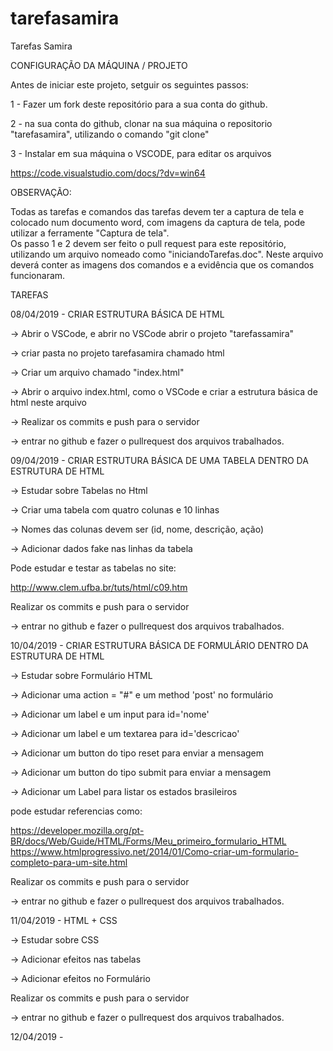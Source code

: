 # tarefasamira
Tarefas Samira

CONFIGURAÇÃO DA MÁQUINA / PROJETO

Antes de iniciar este projeto, setguir os seguintes passos:

1 - Fazer um fork deste repositório para a sua conta do github.

2 - na sua conta do github, clonar na sua máquina o repositorio "tarefasamira", utilizando o comando "git clone"

3 - Instalar em sua máquina o VSCODE, para editar os arquivos

https://code.visualstudio.com/docs/?dv=win64


OBSERVAÇÃO:

Todas as tarefas e comandos das tarefas devem ter a captura de tela e colocado num documento word, com imagens da captura de tela, pode utilizar a ferramente "Captura de tela".  
Os passo 1 e 2 devem ser feito o pull request para este repositório, utilizando um arquivo nomeado como "iniciandoTarefas.doc". Neste arquivo deverá conter as imagens dos comandos e a evidência que os comandos funcionaram.

TAREFAS

08/04/2019 - CRIAR ESTRUTURA BÁSICA DE HTML

  -> Abrir o VSCode, e abrir no VSCode abrir o projeto "tarefassamira"
  
  -> criar pasta no projeto tarefasamira chamado html 
  
  -> Criar um arquivo chamado "index.html"  
  
  -> Abrir o arquivo index.html, como o VSCode e criar a estrutura básica de html neste arquivo 
  
  -> Realizar os commits e push para o servidor
  
  -> entrar no github e fazer o pullrequest dos arquivos trabalhados.
  
09/04/2019 -  CRIAR ESTRUTURA BÁSICA DE UMA TABELA DENTRO DA ESTRUTURA DE HTML
  
  -> Estudar sobre Tabelas no Html
  
  -> Criar uma tabela com quatro colunas e 10 linhas
  
  -> Nomes das colunas devem ser (id, nome, descrição, ação)
  
  -> Adicionar dados fake nas linhas da tabela
  
  Pode estudar e testar as tabelas no site:
  
  http://www.clem.ufba.br/tuts/html/c09.htm
  
  Realizar os commits e push para o servidor
  
  -> entrar no github e fazer o pullrequest dos arquivos trabalhados.
  

10/04/2019 - CRIAR ESTRUTURA BÁSICA DE FORMULÁRIO DENTRO DA ESTRUTURA DE HTML

  -> Estudar sobre Formulário HTML
  
  -> Adicionar uma action = "#" e um method 'post' no formulário
  
  -> Adicionar um label e um input para id='nome'
  
  -> Adicionar um label e um textarea para id='descricao'
  
  -> Adicionar um button do tipo reset para enviar a mensagem
  
  -> Adicionar um button do tipo submit para enviar a mensagem
  
  -> Adicionar um Label para listar os estados brasileiros
  
  pode estudar referencias como:
  
  https://developer.mozilla.org/pt-BR/docs/Web/Guide/HTML/Forms/Meu_primeiro_formulario_HTML
  https://www.htmlprogressivo.net/2014/01/Como-criar-um-formulario-completo-para-um-site.html
  
  Realizar os commits e push para o servidor
  
  -> entrar no github e fazer o pullrequest dos arquivos trabalhados.

11/04/2019 - HTML + CSS

  -> Estudar sobre CSS
  
  -> Adicionar efeitos nas tabelas
  
  -> Adicionar efeitos no Formulário
  
  Realizar os commits e push para o servidor
  
  -> entrar no github e fazer o pullrequest dos arquivos trabalhados.
  
12/04/2019 - 

